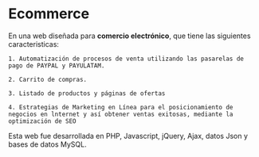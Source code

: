 # Ecommerce

En una web diseñada para **comercio electrónico**, que tiene las siguientes caracteristicas:

    1. Automatización de procesos de venta utilizando las pasarelas de pago de PAYPAL y PAYULATAM.

    2. Carrito de compras.

    3. Listado de productos y páginas de ofertas

    4. Estrategias de Marketing en Línea para el posicionamiento de negocios en lnternet y así obtener ventas exitosas, mediante la optimización de SEO

Esta web fue desarrollada en PHP, Javascript, jQuery, Ajax, datos Json y bases de datos MySQL.